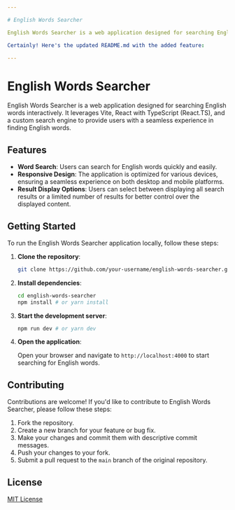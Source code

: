 ```yaml
---

# English Words Searcher

English Words Searcher is a web application designed for searching English words interactively. It leverages Vite, React with TypeScript (React.TS)

Certainly! Here's the updated README.md with the added feature:

---
```


# English Words Searcher

English Words Searcher is a web application designed for searching English words interactively. It leverages Vite, React with TypeScript (React.TS), and a custom search engine to provide users with a seamless experience in finding English words.

## Features

- **Word Search**: Users can search for English words quickly and easily.
- **Responsive Design**: The application is optimized for various devices, ensuring a seamless experience on both desktop and mobile platforms.
- **Result Display Options**: Users can select between displaying all search results or a limited number of results for better control over the displayed content.

## Getting Started

To run the English Words Searcher application locally, follow these steps:

1. **Clone the repository**:

   ```bash
   git clone https://github.com/your-username/english-words-searcher.git
   ```

2. **Install dependencies**:

   ```bash
   cd english-words-searcher
   npm install # or yarn install
   ```

3. **Start the development server**:

   ```bash
   npm run dev # or yarn dev
   ```

4. **Open the application**:

   Open your browser and navigate to `http://localhost:4000` to start searching for English words.

## Contributing

Contributions are welcome! If you'd like to contribute to English Words Searcher, please follow these steps:

1. Fork the repository.
2. Create a new branch for your feature or bug fix.
3. Make your changes and commit them with descriptive commit messages.
4. Push your changes to your fork.
5. Submit a pull request to the `main` branch of the original repository.

## License

[MIT License](LICENSE)